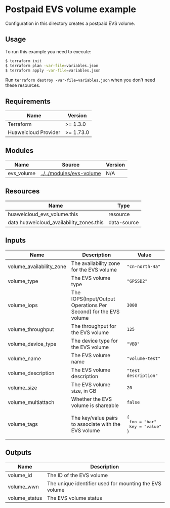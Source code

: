 # Postpaid EVS volume example

Configuration in this directory creates a postpaid EVS volume.

## Usage

To run this example you need to execute:

```bash
$ terraform init
$ terraform plan -var-file=variables.json
$ terraform apply -var-file=variables.json
```

Run `terraform destroy -var-file=variables.json` when you don't need these resources.

## Requirements

| Name                 | Version   |
|----------------------|-----------|
| Terraform            | >= 1.3.0  |
| Huaweicloud Provider | >= 1.73.0 |

## Modules

<!-- markdownlint-disable MD013 -->
| Name       | Source                                                         | Version |
|------------|----------------------------------------------------------------|---------|
| evs_volume | [../../modules/evs-volume](../../modules/evs-volume/README.md) | N/A     |
<!-- markdownlint-enable MD013 -->

## Resources

| Name                                     | Type        |
|------------------------------------------|-------------|
| huaweicloud_evs_volume.this              | resource    |
| data.huaweicloud_availability_zones.this | data-source |

## Inputs

<!-- markdownlint-disable MD013 -->
| Name                     | Description                                                     | Value                                                 |
|--------------------------|-----------------------------------------------------------------|-------------------------------------------------------|
| volume_availability_zone | The availability zone for the EVS volume                        | `"cn-north-4a"`                                       |
| volume_type              | The EVS volume type                                             | `"GPSSD2"`                                            |
| volume_iops              | The IOPS(Input/Output Operations Per Second) for the EVS volume | `3000`                                                |
| volume_throughput        | The throughput for the EVS volume                               | `125`                                                 |
| volume_device_type       | The device type for the EVS volume                              | `"VBD"`                                               |
| volume_name              | The EVS volume name                                             | `"volume-test"`                                       |
| volume_description       | The EVS volume description                                      | `"test description"`                                  |
| volume_size              | The EVS volume size, in GB                                      | `20`                                                  |
| volume_multiattach       | Whether the EVS volume is shareable                             | `false`                                               |
| volume_tags              | The key/value pairs to associate with the EVS volume            | <pre>{<br>  foo = "bar"<br>  key = "value"<br>}</pre> |
<!-- markdownlint-enable MD013 -->

## Outputs

| Name          | Description                                            |
|---------------|--------------------------------------------------------|
| volume_id     | The ID of the EVS volume                               |
| volume_wwn    | The unique identifier used for mounting the EVS volume |
| volume_status | The EVS volume status                                  |
